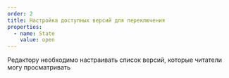 ```yaml
---
order: 2
title: Настройка доступных версий для переключения
properties:
  - name: State
    value: open
---
```


Редактору необходимо настраивать список версий, которые читатели могу просматривать


